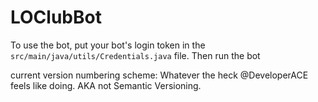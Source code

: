 # LOClubBot
To use the bot, put your bot's login token in the `src/main/java/utils/Credentials.java` file. Then run the bot


current version numbering scheme: Whatever the heck @DeveloperACE feels like doing. AKA not Semantic Versioning.